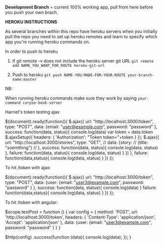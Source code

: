 **Development Branch** = current 100% working app, pull from here before you push your own brach.

**HEROKU INSTRUCTIONS**

As several branches within this repo have heroku servers when you initially pull the repo you need to set up heroku remotes and learn to specify which app you're running heroku commands on.

In order to push to heroku
1) If git remote -v does not include the heroku server git URL
  ```git remote add NAME_YOU_WANT_FOR_ROUTE heroku-git-url```

2) Push to heroku
  ```git push NAME-YOU-MADE-FOR-YOUR-ROUTE your-branch-name:master```

NB:

When running heroku commands make sure they work by saying
 ```your-command corpse-book-server```


Harriet's token testing ajax

 $(document).ready(function(){
   $.ajax({
     url: "http://localhost:3000/token",
     type: "POST",
     data: {email: "user@example.com",
             password: "password"
           },
     success: function(data, status){
       console.log(data)
       var token = data.token
       $.ajaxSetup({
           headers: { 'Authorization': "Token token="+token }
       });
       $.ajax({
         url: "http://localhost:3000/stories",
         type: "GET",
         // data: {story:
         //         {title: "soemthing"}
         //       },
         success: function(data, status){
           console.log(data, status)
         },
         failure: function(data, status){
           console.log(data, status)
         }
       })
     },
     failure: function(data,status){
       console.log(data, status)
     }
   })
 });


 To hit /token with ajax:

 $(document).ready(function(){
   $.ajax({
     url: "http://localhost:3000/token",
     type: "POST",
     data: {user:
               {email: "user3@example.com",
                   password: "password"
                 }
           },
     success: function(data, status){
       console.log(data)
     }
     failure: function(data,status){
       console.log(data, status)
     }
   })
 });

 To hit /token with angular:

 $scope.testPost = function ()
 {
   var config = {
     method: 'POST',
     url: 'http://localhost:3000/token',
     headers: {
       'Content-Type': 'application/json',
       'Accept': 'application/json'
     },
     data: {user:
             {email: "user3@example.com",
               password: "password"
             }
           }
   }

   $http(config)
   .success(function (data){
     console.log(data);
   });
 }
